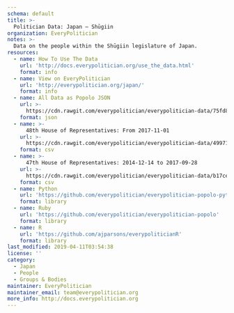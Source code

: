 ```yaml
---
schema: default
title: >-
  Politician Data: Japan — Shūgiin
organization: EveryPolitician
notes: >-
  Data on the people within the Shūgiin legislature of Japan.
resources:
  - name: How To Use The Data
    url: 'http://docs.everypolitician.org/use_the_data.html'
    format: info
  - name: View on EveryPolitician
    url: 'http://everypolitician.org/japan/'
    format: info
  - name: All Data as Popolo JSON
    url: >-
      https://cdn.rawgit.com/everypolitician/everypolitician-data/75fd84f5ce9b5730a83708bfcfdad5bc6b2ec7a5/data/Japan/House_of_Representatives/ep-popolo-v1.0.json
    format: json
  - name: >-
      48th House of Representatives: From 2017-11-01
    url: >-
      https://cdn.rawgit.com/everypolitician/everypolitician-data/4997157b33f4f09b9480b278a32c64a18ee029e4/data/Japan/House_of_Representatives/term-48.csv
    format: csv
  - name: >-
      47th House of Representatives: 2014-12-14 to 2017-09-28
    url: >-
      https://cdn.rawgit.com/everypolitician/everypolitician-data/b17ce23ad779441b74640fe5b0a908cb5439415f/data/Japan/House_of_Representatives/term-47.csv
    format: csv
  - name: Python
    url: 'https://github.com/everypolitician/everypolitician-popolo-python'
    format: library
  - name: Ruby
    url: 'https://github.com/everypolitician/everypolitician-popolo'
    format: library
  - name: R
    url: 'https://github.com/ajparsons/everypoliticianR'
    format: library
last_modified: 2019-04-11T03:54:38
license: ''
category:
  - Japan
  - People
  - Groups & Bodies
maintainer: EveryPolitician
maintainer_email: team@everypolitician.org
more_info: http://docs.everypolitician.org
---
```

